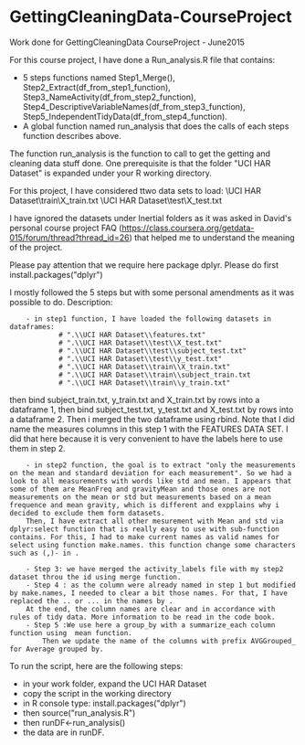 # GettingCleaningData-CourseProject
Work done for GettingCleaningData CourseProject - June2015

For this course project, I have done a Run_analysis.R file that contains:
- 5 steps functions named Step1_Merge(), Step2_Extract(df_from_step1_function), Step3_NameActivity(df_from_step2_function), Step4_DescriptiveVariableNames(df_from_step3_function), Step5_IndependentTidyData(df_from_step4_function).
- A global function named run_analysis that does the calls of each steps function describes above.

The function run_analysis is the function to call to get the getting and cleaning data stuff done. One prerequisite is that the folder "UCI HAR Dataset" is expanded under your R working directory.

For this project, I have considered ttwo data sets to load:
\\UCI HAR Dataset\\train\\X_train.txt
\\UCI HAR Dataset\\test\\X_test.txt

I have ignored the datasets under Inertial folders as it was asked in David's personal course project FAQ
(https://class.coursera.org/getdata-015/forum/thread?thread_id=26) that helped me to understand the meaning of the project.

Please pay attention that we require here package dplyr.
Please do first install.packages("dplyr")

I mostly followed the 5 steps but with some personal amendments as it was possible to do.
	Description:
	
		- in step1 function, I have loaded the following datasets in dataframes:
				# ".\\UCI HAR Dataset\\features.txt"
				# ".\\UCI HAR Dataset\\test\\X_test.txt"
				# ".\\UCI HAR Dataset\\test\\subject_test.txt"
				# ".\\UCI HAR Dataset\\test\\y_test.txt"
				# ".\\UCI HAR Dataset\\train\\X_train.txt"
				# ".\\UCI HAR Dataset\\train\\subject_train.txt
				# ".\\UCI HAR Dataset\\train\\y_train.txt"

then bind subject_train.txt, y_train.txt and X_train.txt by rows into a dataframe 1, 
then bind subject_test.txt, y_test.txt and X_test.txt by rows into a dataframe 2. Then i merged the two dataframe using rbind.
Note that I did name the measures columns in this step 1 with the FEATURES DATA SET. I did that here because it is very convenient to have the labels here to use them in step 2.

		- in step2 function, the goal is to extract "only the measurements on the mean and standard deviation for each measurement". So we had a look to all measurements with words like std and mean. I appears that some of them are MeanFreq and gravityMean and those ones are not measurements on the mean or std but measurements based on a mean frequence and mean gravity, which is different and expplains why i decided to exclude them form datasets. 
		Then, I have extract all other mesurement with Mean and std via dplyr:select function that is really easy to use with sub-function contains. For this, I had to make current names as valid names for select using function make.names. this function change some characters such as (,)- in .

		- Step 3: we have merged the activity_labels file with my step2 dataset throu the id using merge function.
		- Step 4 : as the column were already named in step 1 but modified by make.names, I needed to clear a bit those names. For that, I have replaced the .. or ... in the names by .
		At the end, the column names are clear and in accordance with rules of tidy data. More information to be read in the code book.
		- Step 5 :We use here a group_by with a summarize_each column function using  mean function.
			Then we update the name of the columns with prefix AVGGrouped_ for Average grouped by.

To run the script, here are the following steps:
 - in your work folder, expand the UCI HAR Dataset
 - copy the script in the working directory
 - in R console type: install.packages("dplyr")
 - then source("run_analysis.R")
 - then runDF<-run_analysis()
 - the data are in runDF.

